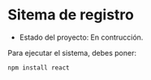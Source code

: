 <h1>Sitema de registro</h1>

- Estado del proyecto: En contrucción.

Para ejecutar el sistema, debes poner:

```npm install react ```
